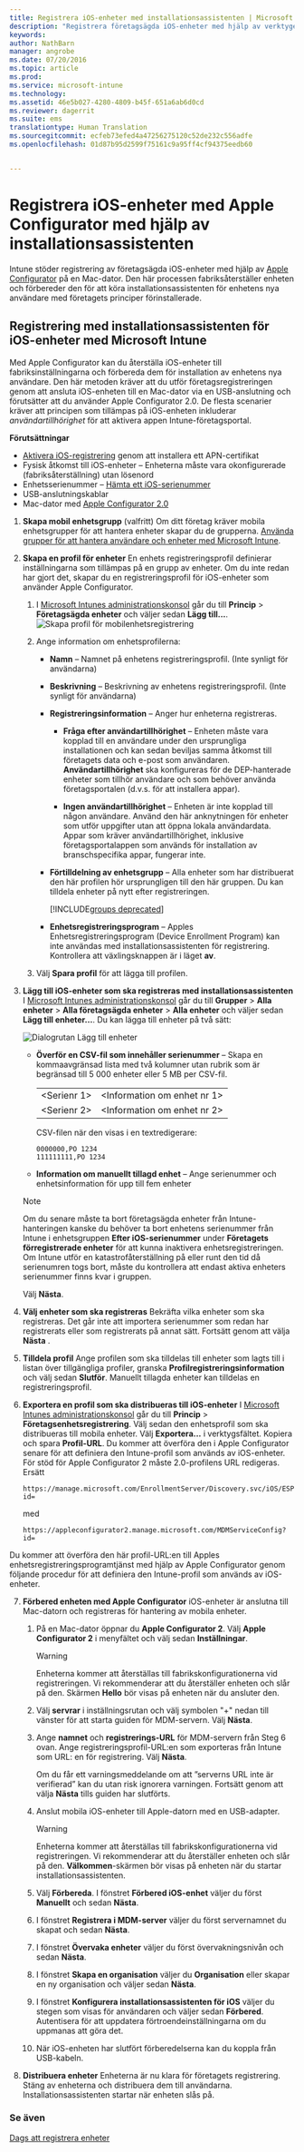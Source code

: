 ```yaml
---
title: Registrera iOS-enheter med installationsassistenten | Microsoft Intune
description: "Registrera företagsägda iOS-enheter med hjälp av verktyget Apple Configurator för att återställa enheten till fabriksinställningarna och förbereda enheten för att köra installationsassistenten."
keywords: 
author: NathBarn
manager: angrobe
ms.date: 07/20/2016
ms.topic: article
ms.prod: 
ms.service: microsoft-intune
ms.technology: 
ms.assetid: 46e5b027-4280-4809-b45f-651a6ab6d0cd
ms.reviewer: dagerrit
ms.suite: ems
translationtype: Human Translation
ms.sourcegitcommit: ecfeb73efed4a47256275120c52de232c556adfe
ms.openlocfilehash: 01d87b95d2599f75161c9a95ff4cf94375eedb60


---
```


# Registrera iOS-enheter med Apple Configurator med hjälp av installationsassistenten
Intune stöder registrering av företagsägda iOS-enheter med hjälp av [Apple Configurator](http://go.microsoft.com/fwlink/?LinkId=518017) på en Mac-dator. Den här processen fabriksåterställer enheten och förbereder den för att köra installationsassistenten för enhetens nya användare med företagets principer förinstallerade.


## Registrering med installationsassistenten för iOS-enheter med Microsoft Intune
Med Apple Configurator kan du återställa iOS-enheter till fabriksinställningarna och förbereda dem för installation av enhetens nya användare.  Den här metoden kräver att du utför företagsregistreringen genom att ansluta iOS-enheten till en Mac-dator via en USB-anslutning och förutsätter att du använder Apple Configurator 2.0. De flesta scenarier kräver att principen som tillämpas på iOS-enheten inkluderar *användartillhörighet* för att aktivera appen Intune-företagsportal.

**Förutsättningar**
* [Aktivera iOS-registrering](set-up-ios-and-mac-management-with-microsoft-intune.md) genom att installera ett APN-certifikat
* Fysisk åtkomst till iOS-enheter – Enheterna måste vara okonfigurerade (fabriksåterställning) utan lösenord
* Enhetsserienummer – [Hämta ett iOS-serienummer](https://support.apple.com/en-us/HT204308)
* USB-anslutningskablar
* Mac-dator med [Apple Configurator 2.0](https://itunes.apple.com/us/app/apple-configurator-2/id1037126344?mt=12)


1.  **Skapa mobil enhetsgrupp** (valfritt) Om ditt företag kräver mobila enhetsgrupper för att hantera enheter skapar du de grupperna. [Använda grupper för att hantera användare och enheter med Microsoft Intune](use-groups-to-manage-users-and-devices-with-microsoft-intune.md).

2.  **Skapa en profil för enheter** En enhets registreringsprofil definierar inställningarna som tillämpas på en grupp av enheter. Om du inte redan har gjort det, skapar du en registreringsprofil för iOS-enheter som använder Apple Configurator.

    1.  I [Microsoft Intunes administrationskonsol](http://manage.microsoft.com) går du till **Princip** &gt; **Företagsägda enheter** och väljer sedan **Lägg till...**.
    ![Skapa profil för mobilenhetsregistrering](../media/pol-sa-corp-enroll.png)

    2.  Ange information om enhetsprofilerna:

        -   **Namn** – Namnet på enhetens registreringsprofil. (Inte synligt för användarna)

        -   **Beskrivning** – Beskrivning av enhetens registreringsprofil. (Inte synligt för användarna)

        -   **Registreringsinformation** – Anger hur enheterna registreras.

            -   **Fråga efter användartillhörighet** – Enheten måste vara kopplad till en användare under den ursprungliga installationen och kan sedan beviljas samma åtkomst till företagets data och e-post som användaren. **Användartillhörighet** ska konfigureras för de DEP-hanterade enheter som tillhör användare och som behöver använda företagsportalen (d.v.s. för att installera appar).

            -   **Ingen användartillhörighet** – Enheten är inte kopplad till någon användare. Använd den här anknytningen för enheter som utför uppgifter utan att öppna lokala användardata. Appar som kräver användartillhörighet, inklusive företagsportalappen som används för installation av branschspecifika appar, fungerar inte.

        -   **Förtilldelning av enhetsgrupp** – Alla enheter som har distribuerat den här profilen hör ursprungligen till den här gruppen. Du kan tilldela enheter på nytt efter registreringen.

            [!INCLUDE[groups deprecated](../includes/group-deprecation.md)]

          -  **Enhetsregistreringsprogram** – Apples Enhetsregistreringsprogram (Device Enrollment Program) kan inte användas med installationsassistenten för registrering. Kontrollera att växlingsknappen är i läget **av**.

    3.  Välj **Spara profil** för att lägga till profilen.

3.  **Lägg till iOS-enheter som ska registreras med installationsassistenten** I [Microsoft Intunes administrationskonsol](http://manage.microsoft.com) går du till **Grupper** &gt; **Alla enheter** &gt; **Alla företagsägda enheter** &gt; **Alla enheter** och väljer sedan **Lägg till enheter…**. Du kan lägga till enheter på två sätt:

    ![Dialogrutan Lägg till enheter](../media/pol-SA-enroll-iOS-SetupAssistant.png)

    -   **Överför en CSV-fil som innehåller serienummer** – Skapa en kommaavgränsad lista med två kolumner utan rubrik som är begränsad till 5 000 enheter eller 5 MB per CSV-fil.

        |||
        |-|-|
        |&lt;Serienr 1&gt;|&lt;Information om enhet nr 1&gt;|
        |&lt;Serienr 2&gt;|&lt;Information om enhet nr 2&gt;|
        CSV-filen när den visas i en textredigerare:

        ```
        0000000,PO 1234
        111111111,PO 1234
        ```

    -   **Information om manuellt tillagd enhet** – Ange serienummer och enhetsinformation för upp till fem enheter

    > [!NOTE]
    > Om du senare måste ta bort företagsägda enheter från Intune-hanteringen kanske du behöver ta bort enhetens serienummer från Intune i enhetsgruppen **Efter iOS-serienummer** under **Företagets förregistrerade enheter** för att kunna inaktivera enhetsregistreringen.  Om Intune utför en katastrofåterställning på eller runt den tid då serienumren togs bort, måste du kontrollera att endast aktiva enheters serienummer finns kvar i gruppen.

    Välj **Nästa**.

4.  **Välj enheter som ska registreras** Bekräfta vilka enheter som ska registreras. Det går inte att importera serienummer som redan har registrerats eller som registrerats på annat sätt. Fortsätt genom att välja **Nästa** .

5.  **Tilldela profil** Ange profilen som ska tilldelas till enheter som lagts till i listan över tillgängliga profiler, granska **Profilregistreringsinformation** och välj sedan **Slutför**. Manuellt tillagda enheter kan tilldelas en registreringsprofil.

6.  **Exportera en profil som ska distribueras till iOS-enheter** I [Microsoft Intunes administrationskonsol](http://manage.microsoft.com) går du till **Princip** &gt; **Företagsenhetsregistrering**. Välj sedan den enhetsprofil som ska distribueras till mobila enheter. Välj **Exportera...** i verktygsfältet. Kopiera och spara **Profil-URL**. Du kommer att överföra den i Apple Configurator senare för att definiera den Intune-profil som används av iOS-enheter.
    För stöd för Apple Configurator 2 måste 2.0-profilens URL redigeras. Ersätt
    ```
    https://manage.microsoft.com/EnrollmentServer/Discovery.svc/iOS/ESProxy?id=
    ```
    med

    ```
    https://appleconfigurator2.manage.microsoft.com/MDMServiceConfig?id=
    ```

   Du kommer att överföra den här profil-URL:en till Apples enhetsregistreringsprogramtjänst med hjälp av Apple Configurator genom följande procedur för att definiera den Intune-profil som används av iOS-enheter.



7.  **Förbered enheten med Apple Configurator** iOS-enheter är anslutna till Mac-datorn och registreras för hantering av mobila enheter.

    1.  På en Mac-dator öppnar du **Apple Configurator 2**. Välj **Apple Configurator 2** i menyfältet och välj sedan **Inställningar**.

         > [!WARNING]
         > Enheterna kommer att återställas till fabrikskonfigurationerna vid registreringen. Vi rekommenderar att du återställer enheten och slår på den. Skärmen **Hello** bör visas på enheten när du ansluter den.

    2. Välj **servrar** i inställningsrutan och välj symbolen "+" nedan till vänster för att starta guiden för MDM-servern. Välj **Nästa**.

    3. Ange **namnet** och **registrerings-URL** för MDM-servern från Steg 6 ovan. Ange registreringsprofil-URL:en som exporteras från Intune som URL: en för registrering. Välj **Nästa**.  

       Om du får ett varningsmeddelande om att ”serverns URL inte är verifierad” kan du utan risk ignorera varningen. Fortsätt genom att välja **Nästa** tills guiden har slutförts.

    4.  Anslut mobila iOS-enheter till Apple-datorn med en USB-adapter.

        > [!WARNING]
        > Enheterna kommer att återställas till fabrikskonfigurationerna vid registreringen. Vi rekommenderar att du återställer enheten och slår på den. **Välkommen**-skärmen bör visas på enheten när du startar installationsassistenten.

    5.  Välj **Förbereda**. I fönstret **Förbered iOS-enhet** väljer du först **Manuellt** och sedan **Nästa**.

    6. I fönstret **Registrera i MDM-server** väljer du först servernamnet du skapat och sedan **Nästa**.

    7. I fönstret **Övervaka enheter** väljer du först övervakningsnivån och sedan **Nästa**.

    8. I fönstret **Skapa en organisation** väljer du **Organisation** eller skapar en ny organisation och väljer sedan **Nästa**.

    9. I fönstret **Konfigurera installationsassistenten för iOS** väljer du stegen som visas för användaren och väljer sedan **Förbered**. Autentisera för att uppdatera förtroendeinställningarna om du uppmanas att göra det.  

    10. När iOS-enheten har slutfört förberedelserna kan du koppla från USB-kabeln.  

8.  **Distribuera enheter** Enheterna är nu klara för företagets registrering. Stäng av enheterna och distribuera dem till användarna. Installationsassistenten startar när enheten slås på.



### Se även
[Dags att registrera enheter](get-ready-to-enroll-devices-in-microsoft-intune.md)



<!--HONumber=Jul16_HO4-->



